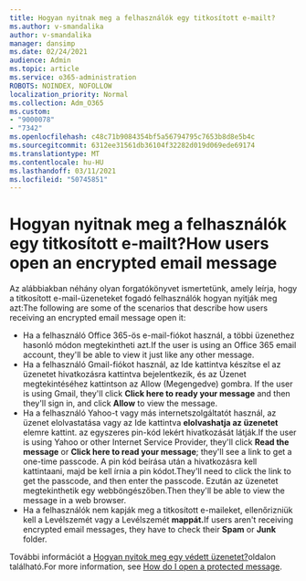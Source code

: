 ```yaml
---
title: Hogyan nyitnak meg a felhasználók egy titkosított e-mailt?
ms.author: v-smandalika
author: v-smandalika
manager: dansimp
ms.date: 02/24/2021
audience: Admin
ms.topic: article
ms.service: o365-administration
ROBOTS: NOINDEX, NOFOLLOW
localization_priority: Normal
ms.collection: Adm_O365
ms.custom:
- "9000078"
- "7342"
ms.openlocfilehash: c48c71b9084354bf5a56794795c7653b8d8e5b4c
ms.sourcegitcommit: 6312ee31561db36104f32282d019d069ede69174
ms.translationtype: MT
ms.contentlocale: hu-HU
ms.lasthandoff: 03/11/2021
ms.locfileid: "50745851"
---
```

# <a name="how-users-open-an-encrypted-email-message"></a><span data-ttu-id="918b4-102">Hogyan nyitnak meg a felhasználók egy titkosított e-mailt?</span><span class="sxs-lookup"><span data-stu-id="918b4-102">How users open an encrypted email message</span></span>

<span data-ttu-id="918b4-103">Az alábbiakban néhány olyan forgatókönyvet ismertetünk, amely leírja, hogy a titkosított e-mail-üzeneteket fogadó felhasználók hogyan nyitják meg azt:</span><span class="sxs-lookup"><span data-stu-id="918b4-103">The following are some of the scenarios that describe how users receiving an encrypted email message open it:</span></span>

- <span data-ttu-id="918b4-104">Ha a felhasználó Office 365-ös e-mail-fiókot használ, a többi üzenethez hasonló módon megtekintheti azt.</span><span class="sxs-lookup"><span data-stu-id="918b4-104">If the user is using an Office 365 email account, they'll be able to view it just like any other message.</span></span>
- <span data-ttu-id="918b4-105">Ha a felhasználó Gmail-fiókot használ, az Ide kattintva készítse el az üzenetet  hivatkozásra kattintva bejelentkezik, és az Üzenet megtekintéséhez kattintson az Allow (Megengedve) gombra. </span><span class="sxs-lookup"><span data-stu-id="918b4-105">If the user is using Gmail, they'll click **Click here to ready your message** and then they'll sign in, and click **Allow** to view the message.</span></span>
- <span data-ttu-id="918b4-106">Ha a felhasználó Yahoo-t vagy más internetszolgáltatót használ, az üzenet elolvastatása vagy az Ide kattintva **elolvashatja az üzenetet** elemre kattint.  az egyszeres pin-kód lekért hivatkozását látják.</span><span class="sxs-lookup"><span data-stu-id="918b4-106">If the user is using Yahoo or other Internet Service Provider, they'll click **Read the message** or **Click here to read your message**; they'll see a link to get a one-time passcode.</span></span> <span data-ttu-id="918b4-107">A pin kód beírása után a hivatkozásra kell kattintaani, majd be kell írnia a pin kódot.</span><span class="sxs-lookup"><span data-stu-id="918b4-107">They'll need to click the link to get the passcode, and then enter the passcode.</span></span> <span data-ttu-id="918b4-108">Ezután az üzenetet megtekinthetik egy webböngészőben.</span><span class="sxs-lookup"><span data-stu-id="918b4-108">Then they'll be able to view the message in a web browser.</span></span>
- <span data-ttu-id="918b4-109">Ha a felhasználók nem kapják meg a titkosított  e-maileket, ellenőrizniük kell a Levélszemét vagy a Levélszemét **mappát.**</span><span class="sxs-lookup"><span data-stu-id="918b4-109">If users aren't receiving encrypted email messages, they have to check their **Spam** or **Junk** folder.</span></span>

<span data-ttu-id="918b4-110">További információt a [Hogyan nyitok meg egy védett üzenetet?](https://support.microsoft.com/topic/how-do-i-open-a-protected-message-1157a286-8ecc-4b1e-ac43-2a608fbf3098)oldalon található.</span><span class="sxs-lookup"><span data-stu-id="918b4-110">For more information, see [How do I open a protected message](https://support.microsoft.com/topic/how-do-i-open-a-protected-message-1157a286-8ecc-4b1e-ac43-2a608fbf3098).</span></span>